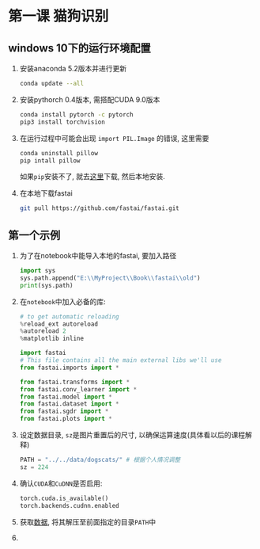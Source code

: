 # 第一课 猫狗识别

## windows 10下的运行环境配置

1. 安装anaconda 5.2版本并进行更新

   ```bash
   conda update --all
   ```

2. 安装pythorch 0.4版本, 需搭配CUDA 9.0版本

   ```bash
   conda install pytorch -c pytorch
   pip3 install torchvision
   ```

3. 在运行过程中可能会出现 `import PIL.Image` 的错误, 这里需要

   ```bash
   conda uninstall pillow
   pip intall pillow
   ```

   如果`pip`安装不了, 就去[这里](https://www.lfd.uci.edu/~gohlke/pythonlibs/)下载, 然后本地安装.

4. 在本地下载fastai

   ```bash
   git pull https://github.com/fastai/fastai.git
   ```

## 第一个示例

1. 为了在notebook中能导入本地的fastai, 要加入路径

   ```python
   import sys
   sys.path.append("E:\\MyProject\\Book\\fastai\\old")
   print(sys.path)
   ```

2. 在`notebook`中加入必备的库:
    ```python
    # to get automatic reloading
    %reload_ext autoreload
    %autoreload 2
    %matplotlib inline

    import fastai
    # This file contains all the main external libs we'll use
    from fastai.imports import *

    from fastai.transforms import *
    from fastai.conv_learner import *
    from fastai.model import *
    from fastai.dataset import *
    from fastai.sgdr import *
    from fastai.plots import *
    ```

3. 设定数据目录, `sz`是图片重置后的尺寸, 以确保运算速度(具体看以后的课程解释)
    ```python
    PATH = "../../data/dogscats/" # 根据个人情况调整
    sz = 224
    ```

4. 确认`CUDA`和`CuDNN`是否启用:
    ```python
    torch.cuda.is_available()
    torch.backends.cudnn.enabled
    ```

5. 获取[数据](http://files.fast.ai/data/dogscats.zip), 将其解压至前面指定的目录`PATH`中

6. 